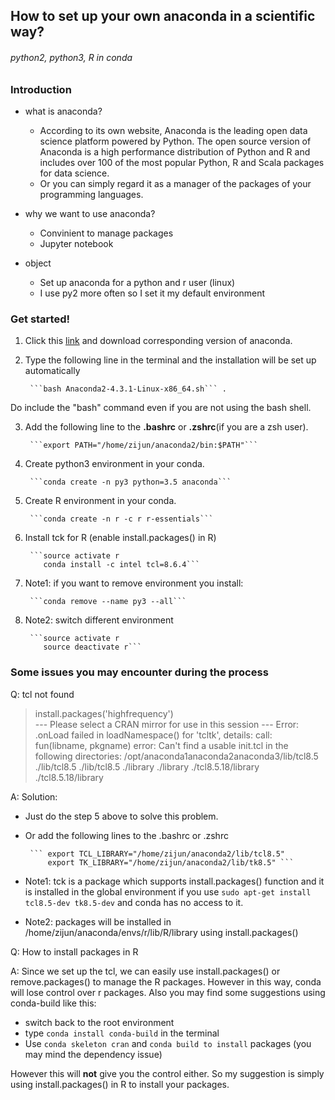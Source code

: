 ## How to set up your own anaconda in a scientific way?

###### python2, python3, R in conda

### Introduction

* what is anaconda?

  - According to its own website, Anaconda is the leading open data science platform powered by Python. The open source version of Anaconda is a high performance distribution of Python and R and includes over 100 of the most popular Python, R and Scala packages for data science.
  - Or you can simply regard it as a manager of the packages of your programming languages.

* why we want to use anaconda?

  - Convinient to manage packages
  - Jupyter notebook
 
* object
  - Set up anaconda for a python and r user (linux)
  - I use py2 more often so I set it my default environment

### Get started!

1. Click this [link](https://www.continuum.io/downloads) and download corresponding version of anaconda. 

2. Type the following line in the terminal and the installation will be set up automatically

        ```bash Anaconda2-4.3.1-Linux-x86_64.sh``` . 

  Do include the "bash" command even if you are not using the bash shell.

3. Add the following line to the **.bashrc** or **.zshrc**(if you are a zsh user).

        ```export PATH="/home/zijun/anaconda2/bin:$PATH"```

4. Create python3 environment in your conda. 

        ```conda create -n py3 python=3.5 anaconda```

5. Create R environment in your conda.

        ```conda create -n r -c r r-essentials```
        
6. Install tck for R (enable install.packages() in R)

        ```source activate r
           conda install -c intel tcl=8.6.4```

7. Note1: if you want to remove environment you install:

        ```conda remove --name py3 --all```
        
8. Note2: switch different environment

        ```source activate r
           source deactivate r```


### Some issues you may encounter during the process

Q: tcl not found

> install.packages('highfrequency')  
--- Please select a CRAN mirror for use in this session ---
Error: .onLoad failed in loadNamespace() for 'tcltk', details:
call: fun(libname, pkgname)
error: Can't find a usable init.tcl in the following directories: 
/opt/anaconda1anaconda2anaconda3/lib/tcl8.5 ./lib/tcl8.5 ./lib/tcl8.5 ./library ./library ./tcl8.5.18/library ./tcl8.5.18/library

A: Solution:
- Just do the step 5 above to solve this problem.
- Or add the following lines to the .bashrc or .zshrc

       ``` export TCL_LIBRARY="/home/zijun/anaconda2/lib/tcl8.5"
           export TK_LIBRARY="/home/zijun/anaconda2/lib/tk8.5" ```

- Note1: tck is a package which supports install.packages() function and it is installed in the global environment if you use ```sudo apt-get install tcl8.5-dev tk8.5-dev``` and conda has no access to it. 
- Note2: packages will be installed in /home/zijun/anaconda/envs/r/lib/R/library using install.packages()
              
              
Q: How to install packages in R

A: Since we set up the tcl, we can easily use install.packages() or remove.packages() to manage the R packages. However in this way, conda will lose control over r packages. Also you may find some suggestions using conda-build like this:
  - switch back to the root environment
  - type ```conda install conda-build``` in the terminal
  - Use ```conda skeleton cran``` and ```conda build to install``` packages (you may mind the dependency issue)

However this will **not** give you the control either. So my suggestion is simply using install.packages() in R to install your packages.

